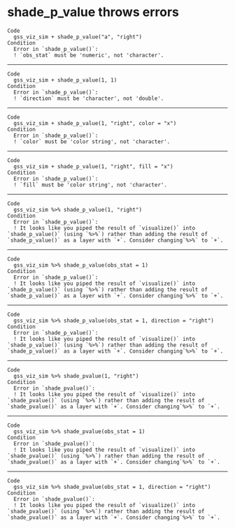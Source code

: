 # shade_p_value throws errors

    Code
      gss_viz_sim + shade_p_value("a", "right")
    Condition
      Error in `shade_p_value()`:
      ! `obs_stat` must be 'numeric', not 'character'.

---

    Code
      gss_viz_sim + shade_p_value(1, 1)
    Condition
      Error in `shade_p_value()`:
      ! `direction` must be 'character', not 'double'.

---

    Code
      gss_viz_sim + shade_p_value(1, "right", color = "x")
    Condition
      Error in `shade_p_value()`:
      ! `color` must be 'color string', not 'character'.

---

    Code
      gss_viz_sim + shade_p_value(1, "right", fill = "x")
    Condition
      Error in `shade_p_value()`:
      ! `fill` must be 'color string', not 'character'.

---

    Code
      gss_viz_sim %>% shade_p_value(1, "right")
    Condition
      Error in `shade_p_value()`:
      ! It looks like you piped the result of `visualize()` into `shade_p_value()` (using `%>%`) rather than adding the result of `shade_p_value()` as a layer with `+`. Consider changing`%>%` to `+`.

---

    Code
      gss_viz_sim %>% shade_p_value(obs_stat = 1)
    Condition
      Error in `shade_p_value()`:
      ! It looks like you piped the result of `visualize()` into `shade_p_value()` (using `%>%`) rather than adding the result of `shade_p_value()` as a layer with `+`. Consider changing`%>%` to `+`.

---

    Code
      gss_viz_sim %>% shade_p_value(obs_stat = 1, direction = "right")
    Condition
      Error in `shade_p_value()`:
      ! It looks like you piped the result of `visualize()` into `shade_p_value()` (using `%>%`) rather than adding the result of `shade_p_value()` as a layer with `+`. Consider changing`%>%` to `+`.

---

    Code
      gss_viz_sim %>% shade_pvalue(1, "right")
    Condition
      Error in `shade_pvalue()`:
      ! It looks like you piped the result of `visualize()` into `shade_pvalue()` (using `%>%`) rather than adding the result of `shade_pvalue()` as a layer with `+`. Consider changing`%>%` to `+`.

---

    Code
      gss_viz_sim %>% shade_pvalue(obs_stat = 1)
    Condition
      Error in `shade_pvalue()`:
      ! It looks like you piped the result of `visualize()` into `shade_pvalue()` (using `%>%`) rather than adding the result of `shade_pvalue()` as a layer with `+`. Consider changing`%>%` to `+`.

---

    Code
      gss_viz_sim %>% shade_pvalue(obs_stat = 1, direction = "right")
    Condition
      Error in `shade_pvalue()`:
      ! It looks like you piped the result of `visualize()` into `shade_pvalue()` (using `%>%`) rather than adding the result of `shade_pvalue()` as a layer with `+`. Consider changing`%>%` to `+`.

